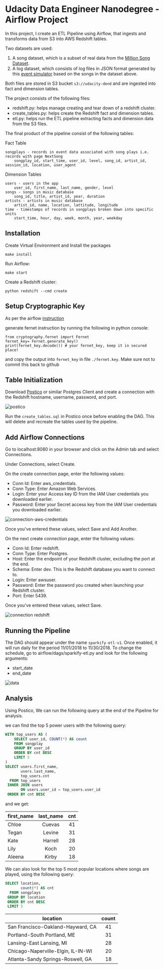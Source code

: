 [connection-aws-credentials]: https://github.com/jazracherif/udacity-data-engineer-airflow/blob/master/docs/connection-aws-credentials.png
[connection-redshift]: https://github.com/jazracherif/udacity-data-engineer-airflow/blob/master/docs/connection-redshift.png
[dag]: https://github.com/jazracherif/udacity-data-engineer-airflow/blob/master/docs/dag.png
[postico]: https://github.com/jazracherif/udacity-data-engineer-airflow/blob/master/docs/postico.png

# Udacity Data Engineer Nanodegree - Airflow Project

In this project, I create an ETL Pipeline using Airflow, that ingests and transforms data from S3 into AWS Redshift tables.

Two datasets are used:
1. A song dataset, which is a subset of real data from the [Million Song Dataset](http://millionsongdataset.com/).
2. A log dataset, which consists of log files in JSON format generated by this [event simulator](https://github.com/Interana/eventsim) based on the songs in the dataset above.


Both files are stored in S3 bucket `s3://udacity-dend` and are ingested into fact and dimension tables.

The project consists of the following files:
- redshift.py: helps manage creating and tear down of a redshift cluster.
- create_tables.py: helps create the Redshift fact and dimension tables.
- etl.py: helps run the ETL pipeline extracting facts and dimension data from the S3 files.

The final product of the pipeline consist of the following tables:

Fact Table

    songplays - records in event data associated with song plays i.e. records with page NextSong
        songplay_id, start_time, user_id, level, song_id, artist_id, session_id, location, user_agent

Dimension Tables

    users - users in the app
        user_id, first_name, last_name, gender, level
    songs - songs in music database
        song_id, title, artist_id, year, duration
    artists - artists in music database
        artist_id, name, location, lattitude, longitude
    time - timestamps of records in songplays broken down into specific units
        start_time, hour, day, week, month, year, weekday

## Installation

Create Virtual Environment and Install the packages

`make install`

Run Airflow:

`make start`

Create a Redshift cluster:

`python redshift --cmd create`

## Setup Cryptographic Key

As per the airflow [instruction](https://airflow.readthedocs.io/en/stable/howto/secure-connections.html)

generate fernet instruction by running the following in python console:

    from cryptography.fernet import Fernet
    fernet_key= Fernet.generate_key()
    print(fernet_key.decode()) # your fernet_key, keep it in secured place!

and copy the output into `fernet_key` in file `./fernet.key`. Make sure not to commit this back to github

## Table Initialization

Download [Postico](https://eggerapps.at/postico/) or similar Postgres Client and create a connection with the Redshift hostname, username, password, and port.

![postico][postico]

Run the `create_tables.sql` in Postico once before enabling the DAG. This will delete and recreate the tables used by the pipeline.

## Add Airflow Connections

Go to localhost:8080 in your browser and click on the Admin tab and select Connections.

Under Connections, select Create.

On the create connection page, enter the following values:
* Conn Id: Enter aws_credentials.
* Conn Type: Enter Amazon Web Services.
* Login: Enter your Access key ID from the IAM User credentials you downloaded earlier.
* Password: Enter your Secret access key from the IAM User credentials you downloaded earlier.

![connection-aws-credentials][connection-aws-credentials]

Once you've entered these values, select Save and Add Another.

On the next create connection page, enter the following values:
* Conn Id: Enter redshift.
* Conn Type: Enter Postgres.
* Host: Enter the endpoint of your Redshift cluster, excluding the port at the end.
* Schema: Enter dev. This is the Redshift database you want to connect to.
* Login: Enter awsuser.
* Password: Enter the password you created when launching your Redshift cluster.
* Port: Enter 5439.

Once you've entered these values, select Save.

![connection redshift][connection-redshift]


## Running the Pipeline

The DAG should appear under the name `sparkify-etl-v1`. Once enabled, it will run daily for the period 11/01/2018 to 11/30/2018. To change the schedule, go to airflow/dags/sparkify-etl.py and look for the following arguments:
- start_date
- end_date

![data][dag]

## Analysis

Using Postico, We can run the following query at the end of the Pipeline for analysis.


we can find the top 5 power users with the following query:

~~~ sql
WITH top_users AS (
    SELECT user_id, COUNT(*) AS count
    FROM songplay
    GROUP BY user_id
    ORDER BY cnt DESC
    LIMIT 5
)
SELECT users.first_name, 
       users.last_name, 
       top_users.cnt
  FROM top_users
 INNER JOIN users
       ON users.user_id = top_users.user_id
 ORDER BY cnt DESC
~~~~

and we get:

| first_name | last_name | cnt |
| ------------- |:-------------:|:-------------:|
| Chloe | Cuevas | 41 |
| Tegan | Levine | 31 |
| Kate | Harrell | 28 |
| Lily | Koch | 20 | 
| Aleena | Kirby | 18 |

We can also look for the top 5 most popular locations where songs are played, using the following query:

~~~ sql
SELECT location, 
       count(*) AS cnt 
  FROM songplays
 GROUP BY location 
 ORDER BY cnt DESC 
 LIMIT 5
~~~~

| location | count |
| ------------- |:-------------:|
| San Francisco-Oakland-Hayward, CA | 41
| Portland-South Portland, ME | 31
| Lansing-East Lansing, MI | 28
| Chicago-Naperville-Elgin, IL-IN-WI | 20
| Atlanta-Sandy Springs-Roswell, GA | 18


